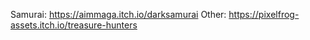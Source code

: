 Samurai: https://aimmaga.itch.io/darksamurai
Other: https://pixelfrog-assets.itch.io/treasure-hunters
